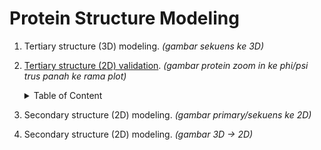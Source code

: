 # Protein Structure Modeling

1. Tertiary structure (3D) modeling.
    *(gambar sekuens ke 3D)*

2. [Tertiary structure (2D) validation](validation.md).
    *(gambar protein zoom in ke phi/psi trus panah ke rama plot)*

    <details>
    <summary>Table of Content</summary>

    - [Using MolProbity Server](https://github.com/donnymarcius/donnymarcius.github.io/blob/main/protein-modeling/validation.md#protein-tertiary-structure-validation-using-molprobity).
    - [Using SAVESv6.0](https://github.com/donnymarcius/donnymarcius.github.io/blob/main/protein-modeling/validation.md#protein-tertiary-structure-validation-using-savesv60).
    - [Using DeepUMQA](https://github.com/donnymarcius/donnymarcius.github.io/blob/main/protein-modeling/validation.md#protein-tertiary-structure-validation-using-deepumqa).

    </details>

3. Secondary structure (2D) modeling.
    *(gambar primary/sekuens ke 2D)*

4. Secondary structure (2D) modeling.
    *(gambar 3D -> 2D)*